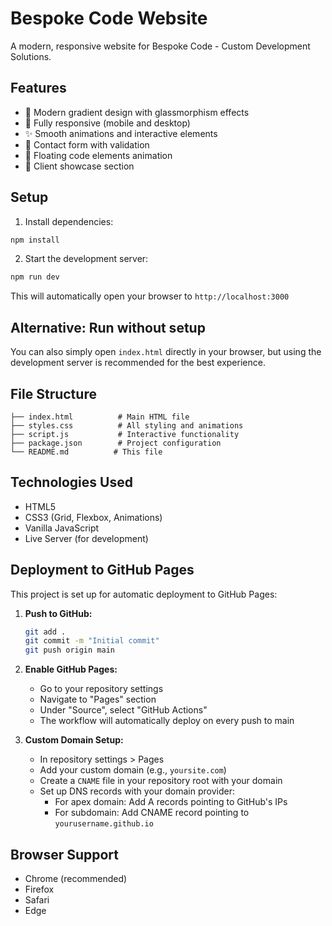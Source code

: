 # Bespoke Code Website

A modern, responsive website for Bespoke Code - Custom Development Solutions.

## Features

- 🎨 Modern gradient design with glassmorphism effects
- 📱 Fully responsive (mobile and desktop)
- ✨ Smooth animations and interactive elements
- 📝 Contact form with validation
- 🚀 Floating code elements animation
- 👥 Client showcase section

## Setup

1. Install dependencies:

```bash
npm install
```

2. Start the development server:

```bash
npm run dev
```

This will automatically open your browser to `http://localhost:3000`

## Alternative: Run without setup

You can also simply open `index.html` directly in your browser, but using the development server is recommended for the best experience.

## File Structure

```text
├── index.html          # Main HTML file
├── styles.css          # All styling and animations
├── script.js           # Interactive functionality
├── package.json        # Project configuration
└── README.md          # This file
```

## Technologies Used

- HTML5
- CSS3 (Grid, Flexbox, Animations)
- Vanilla JavaScript
- Live Server (for development)

## Deployment to GitHub Pages

This project is set up for automatic deployment to GitHub Pages:

1. **Push to GitHub:**

   ```bash
   git add .
   git commit -m "Initial commit"
   git push origin main
   ```

2. **Enable GitHub Pages:**
   - Go to your repository settings
   - Navigate to "Pages" section
   - Under "Source", select "GitHub Actions"
   - The workflow will automatically deploy on every push to main

3. **Custom Domain Setup:**
   - In repository settings > Pages
   - Add your custom domain (e.g., `yoursite.com`)
   - Create a `CNAME` file in your repository root with your domain
   - Set up DNS records with your domain provider:
     - For apex domain: Add A records pointing to GitHub's IPs
     - For subdomain: Add CNAME record pointing to `yourusername.github.io`

## Browser Support

- Chrome (recommended)
- Firefox
- Safari
- Edge
